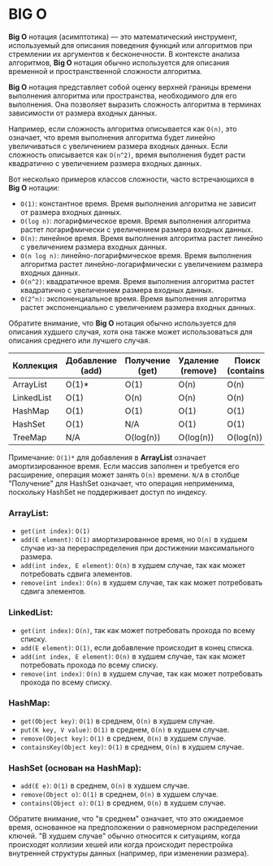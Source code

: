 # BIG O

**Big O** нотация (асимптотика) — это математический инструмент, используемый для описания поведения функций или алгоритмов при
стремлении их аргументов к бесконечности. В контексте анализа алгоритмов, **Big O** нотация обычно используется для
описания временной и пространственной сложности алгоритма.

**Big O** нотация представляет собой оценку верхней границы времени выполнения алгоритма или пространства, необходимого
для его выполнения. Она позволяет выразить сложность алгоритма в терминах зависимости от размера входных данных.

Например, если сложность алгоритма описывается как `O(n)`, это означает, что время выполнения алгоритма будет линейно
увеличиваться с увеличением размера входных данных. Если сложность описывается как `O(n^2)`, время выполнения будет
расти квадратично с увеличением размера входных данных.

Вот несколько примеров классов сложности, часто встречающихся в **Big O** нотации:

- `O(1)`: константное время. Время выполнения алгоритма не зависит от размера входных данных.
- `O(log n)`: логарифмическое время. Время выполнения алгоритма растет логарифмически с увеличением размера входных
  данных.
- `O(n)`: линейное время. Время выполнения алгоритма растет линейно с увеличением размера входных данных.
- `O(n log n)`: линейно-логарифмическое время. Время выполнения алгоритма растет линейно-логарифмически с увеличением
  размера входных данных.
- `O(n^2)`: квадратичное время. Время выполнения алгоритма растет квадратично с увеличением размера входных данных.
- `O(2^n)`: экспоненциальное время. Время выполнения алгоритма растет экспоненциально с увеличением размера входных
  данных.

Обратите внимание, что **Big O** нотация обычно используется для описания худшего случая, хотя она также может
использоваться для описания среднего или лучшего случая.

| Коллекция  | Добавление (add) | Получение (get) | Удаление (remove) | Поиск (contains) |
|------------|------------------|-----------------|-------------------|------------------|
| ArrayList  | O(1)*            | O(1)            | O(n)              | O(n)             |
| LinkedList | O(1)             | O(n)            | O(n)              | O(n)             |
| HashMap    | O(1)             | O(1)            | O(1)              | O(1)             |
| HashSet    | O(1)             | N/A             | O(1)              | O(1)             |
| TreeMap    | N/A              | O(log(n))       | O(log(n))         | O(log(n))        |

Примечание: `O(1)*` для добавления в **ArrayList** означает амортизированное время. Если массив заполнен и требуется его
расширение, операция может занять `O(n)` времени. `N/A` в столбце "Получение" для HashSet означает, что операция
неприменима, поскольку HashSet не поддерживает доступ по индексу.

### ArrayList:

- `get(int index)`: `O(1)`
- `add(E element)`: `O(1)` амортизированное время, но `O(n)` в худшем случае из-за перераспределения при достижении
  максимального размера.
- `add(int index, E element)`: `O(n)` в худшем случае, так как может потребовать сдвига элементов.
- `remove(int index)`: `O(n)` в худшем случае, так как может потребовать сдвига элементов.

### LinkedList:

- `get(int index)`: `O(n)`, так как может потребовать прохода по всему списку.
- `add(E element)`: `O(1)`, если добавление происходит в конец списка.
- `add(int index, E element)`: `O(n)` в худшем случае, так как может потребовать прохода по всему списку.
- `remove(int index)`: `O(n)` в худшем случае, так как может потребовать прохода по всему списку.

### HashMap:

- `get(Object key)`: `O(1)` в среднем, `O(n)` в худшем случае.
- `put(K key, V value)`: `O(1)` в среднем, `O(n)` в худшем случае.
- `remove(Object key)`: `O(1)` в среднем, `O(n)` в худшем случае.
- `containsKey(Object key)`: `O(1)` в среднем, `O(n)` в худшем случае.

### HashSet (основан на HashMap):

- `add(E e)`: `O(1)` в среднем, `O(n)` в худшем случае.
- `remove(Object o)`: `O(1)` в среднем, `O(n)` в худшем случае.
- `contains(Object o)`: `O(1)` в среднем, `O(n)` в худшем случае.

Обратите внимание, что "в среднем" означает, что это ожидаемое время, основанное на предположении о равномерном
распределении ключей. "В худшем случае" обычно относится к ситуациям, когда происходят коллизии хешей или когда
происходит перестройка внутренней структуры данных (например, при изменении размера).